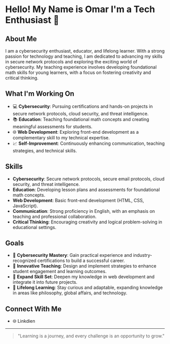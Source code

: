 # Hello! My Name is Omar I'm a Tech Enthusiast 👋

## About Me
I am a cybersecurity enthusiast, educator, and lifelong learner. With a strong passion for technology and teaching, I am dedicated to advancing my skills in secure network protocols and exploring the exciting world of cybersecurity. My teaching experience involves developing foundational math skills for young learners, with a focus on fostering creativity and critical thinking.

## What I'm Working On
- 💻 **Cybersecurity**: Pursuing certifications and hands-on projects in secure network protocols, cloud security, and threat intelligence.
- 📚 **Education**: Teaching foundational math concepts and creating meaningful assessments for students.
- 🌐 **Web Development**: Exploring front-end development as a complementary skill to my technical expertise.
- 📈 **Self-Improvement**: Continuously enhancing communication, teaching strategies, and technical skills.

## Skills
- **Cybersecurity**: Secure network protocols, secure email protocols, cloud security, and threat intelligence.
- **Education**: Developing lesson plans and assessments for foundational math concepts.
- **Web Development**: Basic front-end development (HTML, CSS, JavaScript).
- **Communication**: Strong proficiency in English, with an emphasis on teaching and professional collaboration.
- **Critical Thinking**: Encouraging creativity and logical problem-solving in educational settings.

## Goals
- 🎯 **Cybersecurity Mastery**: Gain practical experience and industry-recognized certifications to build a successful career.
- 🎯 **Innovative Teaching**: Design and implement strategies to enhance student engagement and learning outcomes.
- 🎯 **Expand Skill Set**: Deepen my knowledge in web development and integrate it into future projects.
- 🎯 **Lifelong Learning**: Stay curious and adaptable, expanding knowledge in areas like philosophy, global affairs, and technology.

## Connect With Me
- 🌐 Linkdien

---

> "Learning is a journey, and every challenge is an opportunity to grow."
